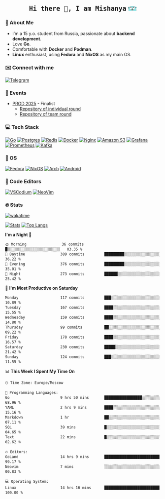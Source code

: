 <h2 align='center'><samp><strong>Hi there 👋, I am Mishanya</strong></samp> <img height="15px" src="./assets/gopher-header.png"></h2>

### 🚀 About Me

- I’m a 15 y.o. student from Russia, passionate about **backend development**.
- Love **Go**.
- Comfortable with **Docker** and **Podman**.
- **Linux** enthusiast, using **Fedora** and **NixOS** as my main OS.

### ✉️ Connect with me

[![Telegram](https://img.shields.io/badge/Telegram-2CA5E0?style=for-the-badge&logo=telegram&logoColor=white)](https://t.me/misshanya7)

### 📅 Events

- [PROD 2025](https://prodcontest.ru) - Finalist
  - [Repository of individual round](https://github.com/misshanya/PROD2025-final-individual)
  - [Repository of team round](https://github.com/Central-University-IT-prod/2025-final-command-team-32-prod-final-team/)

### 💻 Tech Stack

[![Go](https://img.shields.io/badge/Go-%2300ADD8.svg?style=for-the-badge&logo=go&logoColor=white)](https://go.dev)
[![Postgres](https://img.shields.io/badge/Postgres-%23316192.svg?style=for-the-badge&logo=postgresql&logoColor=white)](https://postgresql.org)
[![Redis](https://img.shields.io/badge/redis-%23DD0031.svg?style=for-the-badge&logo=redis&logoColor=white)](https://redis.io)
[![Docker](https://img.shields.io/badge/Docker-2496ED?style=for-the-badge&logo=docker&logoColor=fff)](https://docker.com)
[![Nginx](https://img.shields.io/badge/nginx-%23009639.svg?style=for-the-badge&logo=nginx&logoColor=white)](https://nginx.org)
[![Amazon S3](https://img.shields.io/badge/Amazon%20S3-FF9900?style=for-the-badge&logo=amazons3&logoColor=white)](https://aws.amazon.com/s3)
[![Grafana](https://img.shields.io/badge/Grafana-F2F4F9?style=for-the-badge&logo=grafana&logoColor=orange&labelColor=F2F4F9)](https://grafana.com)
[![Prometheus](https://img.shields.io/badge/Prometheus-000000?style=for-the-badge&logo=prometheus&labelColor=000000)](https://prometheus.io)
[![Kafka](https://img.shields.io/badge/Apache_Kafka-231F20?style=for-the-badge&logo=apache-kafka&logoColor=white)](https://kafka.apache.org)

### 🐧 OS

[![Fedora](https://img.shields.io/badge/Fedora-51A2DA?style=for-the-badge&logo=fedora&logoColor=fff)](https://fedoraproject.org)
[![NixOS](https://img.shields.io/badge/NixOS-5277C3?style=for-the-badge&logo=nixos&logoColor=white)](https://nixos.org)
[![Arch](https://img.shields.io/badge/Arch%20Linux-1793D1?logo=arch-linux&logoColor=fff&style=for-the-badge)](https://archlinux.org)
[![Android](https://img.shields.io/badge/Android-3DDC84?style=for-the-badge&logo=android&logoColor=white)](https://android.com)

### 📝 Code Editors

[![VSCodium](https://img.shields.io/badge/VSCodium-2F80ED?style=for-the-badge&logo=vscodium&logoColor=fff)](https://vscodium.com)
[![NeoVim](https://img.shields.io/badge/NeoVim-%2357A143.svg?&style=for-the-badge&logo=neovim&logoColor=white)](https://neovim.io)

### 🔥 Stats

[![wakatime](https://wakatime.com/badge/user/6c2e820c-673b-4690-9190-7b15c368b37f.svg?style=for-the-badge)](https://wakatime.com/@misshanya)

[![Stats](https://github-readme-stats.vercel.app/api?username=misshanya&show_icons=true&theme=dracula)](#)
[![Top Langs](https://github-readme-stats.vercel.app/api/top-langs/?username=misshanya&layout=compact&theme=dracula)](#)

<!--START_SECTION:waka-->
**I'm a Night 🦉** 

```text
🌞 Morning                36 commits          █░░░░░░░░░░░░░░░░░░░░░░░░   03.35 % 
🌆 Daytime                389 commits         █████████░░░░░░░░░░░░░░░░   36.22 % 
🌃 Evening                376 commits         █████████░░░░░░░░░░░░░░░░   35.01 % 
🌙 Night                  273 commits         ██████░░░░░░░░░░░░░░░░░░░   25.42 % 
```
📅 **I'm Most Productive on Saturday** 

```text
Monday                   117 commits         ███░░░░░░░░░░░░░░░░░░░░░░   10.89 % 
Tuesday                  167 commits         ████░░░░░░░░░░░░░░░░░░░░░   15.55 % 
Wednesday                159 commits         ████░░░░░░░░░░░░░░░░░░░░░   14.80 % 
Thursday                 99 commits          ██░░░░░░░░░░░░░░░░░░░░░░░   09.22 % 
Friday                   178 commits         ████░░░░░░░░░░░░░░░░░░░░░   16.57 % 
Saturday                 230 commits         █████░░░░░░░░░░░░░░░░░░░░   21.42 % 
Sunday                   124 commits         ███░░░░░░░░░░░░░░░░░░░░░░   11.55 % 
```


📊 **This Week I Spent My Time On** 

```text
🕑︎ Time Zone: Europe/Moscow

💬 Programming Languages: 
Go                       9 hrs 50 mins       █████████████████░░░░░░░░   68.96 % 
YAML                     2 hrs 9 mins        ████░░░░░░░░░░░░░░░░░░░░░   15.16 % 
Markdown                 1 hr                ██░░░░░░░░░░░░░░░░░░░░░░░   07.11 % 
SQL                      39 mins             █░░░░░░░░░░░░░░░░░░░░░░░░   04.65 % 
Text                     22 mins             █░░░░░░░░░░░░░░░░░░░░░░░░   02.62 % 

🔥 Editors: 
GoLand                   14 hrs 9 mins       █████████████████████████   99.17 % 
Neovim                   7 mins              ░░░░░░░░░░░░░░░░░░░░░░░░░   00.83 % 

💻 Operating System: 
Linux                    14 hrs 16 mins      █████████████████████████   100.00 % 
```


<!--END_SECTION:waka-->
